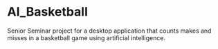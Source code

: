 # AI_Basketball
Senior Seminar project for a desktop application that counts makes and misses in a basketball game using artificial intelligence.
